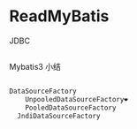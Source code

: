 # ReadMyBatis



JDBC 

```java
```







Mybatis3 小结

```java

DataSourceFactory
	UnpooledDataSourceFactory❤️
  	PooledDataSourceFactory
  JndiDataSourceFactory
```



